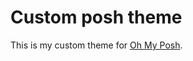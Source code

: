 # Custom posh theme

This is my custom theme for [Oh My Posh](https://github.com/jandedobbeleer/oh-my-posh).
